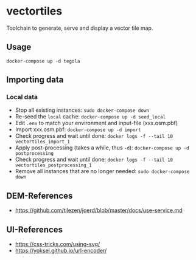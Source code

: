 # vectortiles
Toolchain to generate, serve and display a vector tile map.

## Usage

`docker-compose up -d tegola`

## Importing data

### Local data

* Stop all existing instances: `sudo docker-compose down`
* Re-seed the `local` cache: `docker-compose up -d seed_local`
* Edit `.env` to match your environment and input-file (xxx.osm.pbf)
* Import xxx.osm.pbf: `docker-compose up -d import`
* Check progress and wait until done: `docker logs -f --tail 10 vectortiles_import_1`
* Apply post-processing (takes a while, thus `-d`): `docker-compose up -d postprocessing`
* Check progress and wait until done: `docker logs -f --tail 10 vectortiles_postprocessing_1`
* Remove all instances that are no longer needed: `sudo docker-compose down`

## DEM-References

- https://github.com/tilezen/joerd/blob/master/docs/use-service.md

## UI-References

- https://css-tricks.com/using-svg/
- https://yoksel.github.io/url-encoder/
